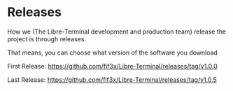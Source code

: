 # Releases

How we (The Libre-Terminal development and production team) release the project is through releases.

That means, you can choose what version of the software you download

First Release: https://github.com/fif3x/Libre-Terminal/releases/tag/v1.0.0

Last Release: https://github.com/fif3x/Libre-Terminal/releases/tag/v1.0.5
